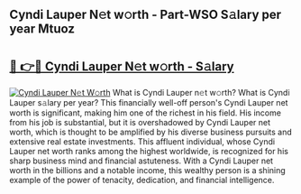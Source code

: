 ## Cyndi Lauper N𝚎t w𝚘rth - Part-WSO S𝚊lary per year Mtuoz

# <h2><a href="http://gc1bi7.nevu.top/?p=Cyndi+Lauper">🔗 👉🔴 Cyndi Lauper N𝚎t w𝚘rth - S𝚊lary</a></h2>

[![Cyndi Lauper N𝚎t W𝚘rth](https://i.imgur.com/Oavwk0R.jpeg)](http://gc1bi7.nevu.top/?p=Cyndi+Lauper)
What is Cyndi Lauper n𝚎t w𝚘rth? What is Cyndi Lauper s𝚊lary per year?
This financially well-off person's Cyndi Lauper net worth is significant, making him one of the richest in his field. His income from his job is substantial, but it is overshadowed by Cyndi Lauper net worth, which is thought to be amplified by his diverse business pursuits and extensive real estate investments. This affluent individual, whose Cyndi Lauper net worth ranks among the highest worldwide, is recognized for his sharp business mind and financial astuteness. With a Cyndi Lauper net worth in the billions and a notable income, this wealthy person is a shining example of the power of tenacity, dedication, and financial intelligence.
